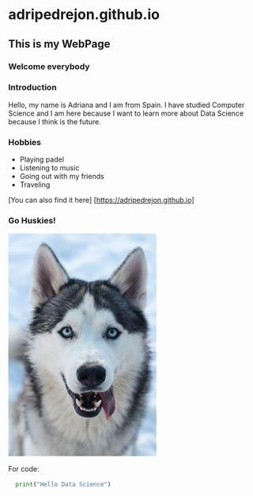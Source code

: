 
# adripedrejon.github.io
## This is my WebPage
### Welcome everybody

### Introduction

Hello, my name is Adriana and I am from Spain. I have studied Computer Science and I am here because I want to learn more about Data Science because I think is the future. 

### Hobbies

* Playing padel
* Listening to music
* Going out with my friends
* Traveling

[You can also find it here] [https://adripedrejon.github.io]

### Go Huskies!
<img src='./foto.jpg' width='300'>

For code: 

```python
  print("Hello Data Science")


